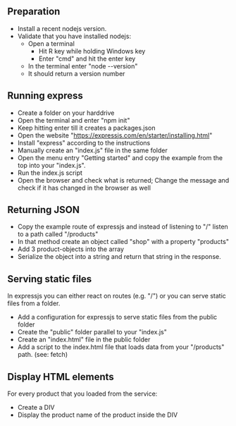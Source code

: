 ## Preparation
- Install a recent nodejs version.
- Validate that you have installed nodejs:
    - Open a terminal
        - Hit R key while holding Windows key
        - Enter "cmd" and hit the enter key
    - In the terminal enter "node --version"
    - It should return a version number

## Running express
- Create a folder on your harddrive
- Open the terminal and enter "npm init"
- Keep hitting enter till it creates a packages.json
- Open the website "https://expressjs.com/en/starter/installing.html"
- Install "express" according to the instructions
- Manually create an "index.js" file in the same folder
- Open the menu entry "Getting started" and copy the example from the top into your "index.js".
- Run the index.js script
- Open the browser and check what is returned; Change the message and check if it has changed in the browser as well

## Returning JSON
- Copy the example route of expressjs and instead of listening to "/" listen to a path called "/products"
- In that method create an object called "shop" with a property "products"
- Add 3 product-objects into the array
- Serialize the object into a string and return that string in the response.

## Serving static files
In expressjs you can either react on routes (e.g. "/") or you can serve static files from a folder.

- Add a configuration for expressjs to serve static files from the public folder
- Create the "public" folder parallel to your "index.js"
- Create an "index.html" file in the public folder
- Add a script to the index.html file that loads data from your "/products" path. (see: fetch)

## Display HTML elements
For every product that you loaded from the service:

- Create a DIV
- Display the product name of the product inside the DIV 